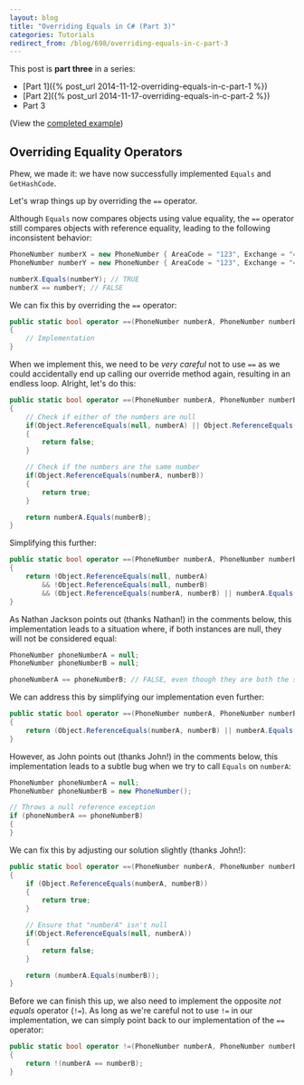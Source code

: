 ```yaml
---
layout: blog
title: "Overriding Equals in C# (Part 3)"
categories: Tutorials
redirect_from: /blog/698/overriding-equals-in-c-part-3
---
```


This post is **part three** in a series:

- [Part 1]({% post_url 2014-11-12-overriding-equals-in-c-part-1 %})
- [Part 2]({% post_url 2014-11-17-overriding-equals-in-c-part-2 %})
- Part 3

(View the [completed example](https://github.com/loganfranken/overriding-equals-in-c-sharp/blob/master/OverridingEquals/PhoneNumber.cs))

## Overriding Equality Operators

Phew, we made it: we have now successfully implemented `Equals` and `GetHashCode`.

Let's wrap things up by overriding the `==` operator.

Although `Equals` now compares objects using value equality, the `==` operator still compares objects with reference equality, leading to the following inconsistent behavior:

```csharp
PhoneNumber numberX = new PhoneNumber { AreaCode = "123", Exchange = "456", SubscriberNumber = "7890" };
PhoneNumber numberY = new PhoneNumber { AreaCode = "123", Exchange = "456", SubscriberNumber = "7890" };

numberX.Equals(numberY); // TRUE
numberX == numberY; // FALSE
```

We can fix this by overriding the `==` operator:

```csharp
public static bool operator ==(PhoneNumber numberA, PhoneNumber numberB)
{
    // Implementation
}
```

When we implement this, we need to be _very careful_ not to use `==` as we could accidentally end up calling our override method again, resulting in an endless loop. Alright, let's do this:

```csharp
public static bool operator ==(PhoneNumber numberA, PhoneNumber numberB)
{
    // Check if either of the numbers are null
    if(Object.ReferenceEquals(null, numberA) || Object.ReferenceEquals(null, numberB))
    {
        return false;
    }

    // Check if the numbers are the same number
    if(Object.ReferenceEquals(numberA, numberB))
    {
        return true;
    }

    return numberA.Equals(numberB);
}
```

Simplifying this further:

```csharp
public static bool operator ==(PhoneNumber numberA, PhoneNumber numberB)
{
    return !Object.ReferenceEquals(null, numberA)
        && !Object.ReferenceEquals(null, numberB)
        && (Object.ReferenceEquals(numberA, numberB) || numberA.Equals(numberB));
}
```

As Nathan Jackson points out (thanks Nathan!) in the comments below, this implementation leads to a situation where, if both instances are null, they will not be considered equal:

```csharp
PhoneNumber phoneNumberA = null;
PhoneNumber phoneNumberB = null;

phoneNumberA == phoneNumberB; // FALSE, even though they are both the same value (null)
```

We can address this by simplifying our implementation even further:

```csharp
public static bool operator ==(PhoneNumber numberA, PhoneNumber numberB)
{
    return (Object.ReferenceEquals(numberA, numberB) || numberA.Equals(numberB));
}
```

However, as John points out (thanks John!) in the comments below, this implementation leads to a subtle bug when we try to call `Equals` on `numberA`:

```csharp
PhoneNumber phoneNumberA = null;
PhoneNumber phoneNumberB = new PhoneNumber();

// Throws a null reference exception
if (phoneNumberA == phoneNumberB)
{
}
```

We can fix this by adjusting our solution slightly (thanks John!):

```csharp
public static bool operator ==(PhoneNumber numberA, PhoneNumber numberB)
{
    if (Object.ReferenceEquals(numberA, numberB))
    {
        return true;
    }

    // Ensure that "numberA" isn't null
    if(Object.ReferenceEquals(null, numberA))
    {
        return false;
    }

    return (numberA.Equals(numberB));
}
```

Before we can finish this up, we also need to implement the opposite _not equals_ operator (`!=`). As long as we're careful not to use `!=` in our implementation, we can simply point back to our implementation of the `==` operator:

```csharp
public static bool operator !=(PhoneNumber numberA, PhoneNumber numberB)
{
    return !(numberA == numberB);
}
```
